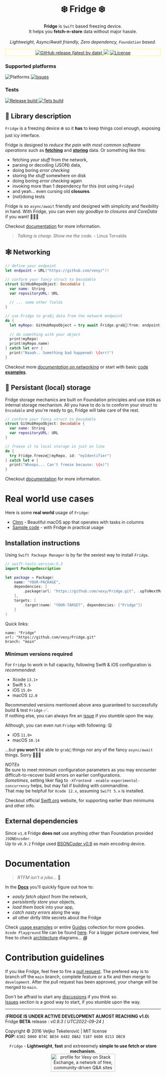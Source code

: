 <h1 align="center">
❄️ Fridge ❄️
</h1>

<p align="center">
  <b>Fridge</b> is <code>Swift</code> based freezing device.<br>
  It helps you <b>fetch-n-store</b> data without major hassle.<br><br>
  <i>Lightweight, Async/Await friendly, Zero dependency, <code>Foundation</code> based.</i>
  
  <div align="center", style="border: 0.15px dashed yellow; padding: 1px">
      <a href="https://github.com/vexy/Fridge/releases">
        <img alt="GitHub release (latest by date)" src="https://img.shields.io/github/v/release/vexy/Fridge?color=green&display_name=release&label=Latest%20release">
      </a>
      <img src="https://img.shields.io/github/languages/code-size/vexy/fridge?color=g">
      <a href="https://github.com/vexy/Fridge/blob/master/LICENSE">
        <img alt="License" src="https://img.shields.io/github/license/vexy/Fridge">
      </a>
  </div>
</p>

<p align="center">
  <h3>Supported platforms</h3>
  <img alt="Platforms" src="https://img.shields.io/badge/Platform-iOS%2C%20macOS%2C%20tvOS%2C%20watchOS-blue">
  <a href="https://github.com/vexy/Fridge/issues">
      <img alt="Issues" src="https://img.shields.io/github/issues/vexy/fridge">
  </a>
  <h3>Tests</h3>
  <a href=https://github.com/vexy/Fridge/actions/workflows/release_workflow.yml">
      <img alt="Release build" src="https://github.com/vexy/Fridge/actions/workflows/release_workflow.yml/badge.svg">
  </a>
  <a href="https://github.com/vexy/Fridge/actions/workflows/tests_workflow.yml">
    <img alt="Tets build" src="https://github.com/vexy/Fridge/actions/workflows/tests_workflow.yml/badge.svg">
  </a>
</p>

## 💠 Library description
`Fridge` is a freezing device ❄️ so it **has** to keep things cool enough, exposing just icy interface.

Fridge is designed to _reduce the pain with most common software operations_ such as **[fetching](#networking)** and **[storing](#persistant-local-storage)** data. Or something like this:
  - fetching _your stuff_ from the network,
  - parsing or decoding (JSON) data,
  - doing boring _error checking_
  - storing _the stuff_ somewhere on disk
  - doing boring _error checking_ again
  - invoking more than 1 dependency for this (not using `Fridge`)
  - and yeah... even cursing old **closures**.
  - (not)doing tests

Fridge is so `async/await` friendly and designed with simplicity and flexibility in hand. With Fridge, you can even _say goodbye to closures and CoreData_ if you want! 🤷🏻‍♂️

Checkout [documentation](Docs/Usage.md) for more information.

> _Talking is cheap. Show me the code._ - Linus Torvalds

## 🕸 Networking
```Swift
// define your endpoint
let endpoint = URL("https://github.com/vexy/")!

// conform your fancy struct to Decodable
struct GitHubRepoObject: Decodable {
  var name: String
  var repositoryURL: URL
  
  // ... some other fields
}

// use Fridge to grab🔮 data from the network endpoint
do {
  let myRepo: GitHubRepoObject = try await Fridge.grab🔮(from: endpoint)
  
  // do something with your object
  print(myRepo)
  print(myRepo.name)
} catch let err {
  print("Naaah.. Something bad happened: \(err)")
}
```
Checkout more [_documentation on networking_](Docs/Usage.md#network-fetching) or start with basic [code **examples**](Docs/Examples/).
  

## 💾 Persistant (local) storage

Fridge storage mechanics are built on Foundation principles and use `BSON` as internal storage mechanism. All you have to do is to conform your struct to `Encodable` and you're ready to go, Fridge will take care of the rest.  
  

```Swift
// conform your fancy struct to Decodable
struct GitHubRepoObject: Decodable {
  var name: String
  var repositoryURL: URL
}

// freeze it to local storage in just on line
do {
  try Fridge.freeze🧊(myRepo, id: "myIdentifier")
} catch let e {
  print("Whoops... Can't freeze because: \(e)")
}
```  

Checkout [documentation](Docs/Usage.md) for more information.  

# Real world use cases
Here is some **real world** usage of `Fridge`:  
  - [Clmn](https://github.com/igr/Clmn) - Beautiful macOS app that operates with tasks in columns
  - [Sample code](/Docs/Examples) - with Fridge in practical usage

## Installation instructions
Using `Swift Package Manager` is by far the sexiest way to install `Fridge`.

```Swift
// swift-tools-version:5.3
import PackageDescription

let package = Package(
    name: "YOUR-PACKAGE",
    dependencies: [
        .package(url: "https://github.com/vexy/Fridge.git", .upToNextMajor(from: "0.9"))
    ],
    targets: [
        .target(name: "YOUR-TARGET", dependencies: ["Fridge"])
    ]
)
```
  
Quick links:
```
name: "Fridge"
url: "https://github.com/vexy/Fridge.git"
branch: "main"
```

### Minimum versions required
For `Fridge` to work in full capacity, following Swift & iOS configuration is _recommended_:
  - Xcode `13.1+`
  - Swift `5.5`
  - iOS `15.0+`
  - macOS `12.0`
  
Recommended versions mentioned above area guaranteed to successfully build & test `Fridge` ✅.  
If nothing else, you can always fire an [issue](https://github.com/vexy/Fridge/issues) if you stumble upon the way.
  
Although, you can even run `Fridge` with following: 😮 
  - iOS `11.0+`
  - macOS `10.14`
  
...but **you won't** be able to `grab🔮` things nor any of the fancy `async/await` things. Sorry 🤷🏻‍♂️

*NOTEs*  
Be sure to meet minimum configuration parameters as you may encounter difficult-to-recover build errors on earlier configurations.  
_Sometimes_, setting liker flag to `-Xfrontend -enable-experimental-concurrency` helps, but may fail if building with commandline.  
That may be helpfull for `Xcode 12.x`, assuming `Swift 5.x` is installed.  

Checkout official [Swift.org](https://www.swift.org/) website, for supporting earlier than minimums and other info.

## External dependencies

Since `v1.0` Fridge **does not** use anything other than Foundation provided `JSONEncoder`.  
Up to `v0.9.2` Fridge used [BSONCoder v0.9](https://github.com/vexy/bsoncoder) as main encoding device.  

# Documentation
> _RTFM isn't a joke..._ 🥴 
    
In the **[Docs](Docs/Usage.md)** you'll quickly figure out how to:
  - *easily fetch object* from the network,
  - *persistently store* your objects,
  - *load them back* into your app,
  - *catch nasty errors* along the way
  - all other dirtly little secrets about the Fridge
  
Check [usage examples](Guides/Examples) or entire [Guides](Guides/) collection for more goodies.  
`Xcode Playground` file can be found [here](Guides/Examples/Fridge-basics.playground).
For a bigger picture overview, feel free to check [architecture](Guides/Fridge.diagram.md) diagrams... ∰      


# Contribution guidelines
If you like Fridge, feel free to fire a [pull request](https://github.com/vexy/Fridge/pulls).
The prefered way is to branch off the `main` branch, complete feature or a fix and then merge to `development`. After the pull request has been approved, your change will be merged to `main`.  

Don't be affraid to start any [discussions](https://github.com/vexy/Fridge/discussions) if you think so.  
[Issues](https://github.com/vexy/Fridge/issues) section is a good way to start, if you stumble upon the way.  

---   
(**FRIDGE IS UNDER ACTIVE DEVELOPMENT ALMOST REACHING v1.0**)  
Fridge **BETA** release : *v0.9.3 ( UTC2022-09-24 )*

Copyright © 2016 Veljko Tekelerović | MIT license  
**PGP:** `6302 D860 B74C BD34 6482 DBA2 5187 66D0 8213 DBC0`


<p align="center">
    <code>Fridge</code> - <b>Lightweight</b>, <b>fast</b> and extreeemely <b>simple to use fetch or store mechanism.</b><br>
    <a href="https://stackexchange.com/users/215166"><img src="https://stackexchange.com/users/flair/215166.png?theme=clean" width="208" height="58" alt="profile for Vexy on Stack Exchange, a network of free, community-driven Q&amp;A sites" title="profile for Vexy on Stack Exchange, a network of free, community-driven Q&amp;A sites">
    </a>
</p>
